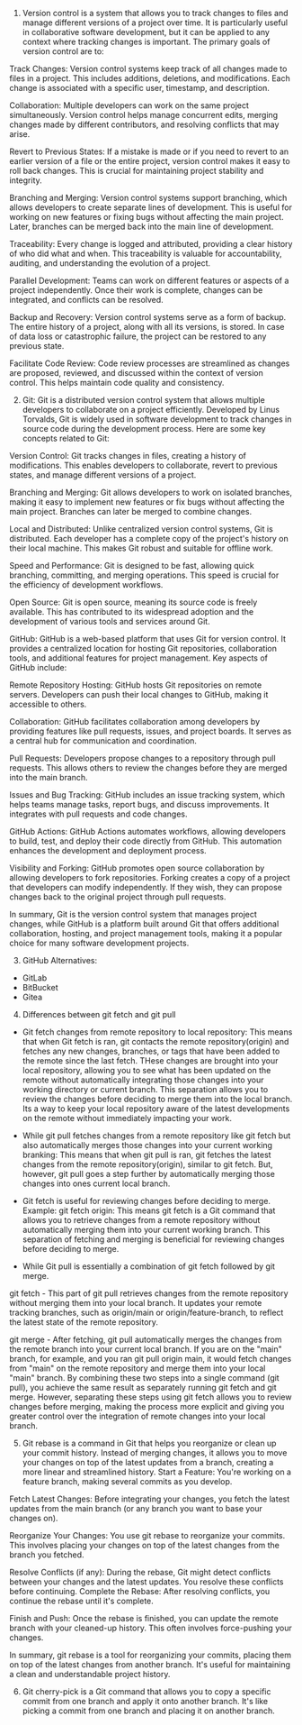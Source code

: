 1. Version control is a system that allows you to track changes to files and manage different versions of a project over time. It is particularly useful in collaborative software development, but it can be applied to any context where tracking changes is important. The primary goals of version control are to:

Track Changes: Version control systems keep track of all changes made to files in a project. This includes additions, deletions, and modifications. Each change is associated with a specific user, timestamp, and description.

Collaboration: Multiple developers can work on the same project simultaneously. Version control helps manage concurrent edits, merging changes made by different contributors, and resolving conflicts that may arise.

Revert to Previous States: If a mistake is made or if you need to revert to an earlier version of a file or the entire project, version control makes it easy to roll back changes. This is crucial for maintaining project stability and integrity.

Branching and Merging: Version control systems support branching, which allows developers to create separate lines of development. This is useful for working on new features or fixing bugs without affecting the main project. Later, branches can be merged back into the main line of development.

Traceability: Every change is logged and attributed, providing a clear history of who did what and when. This traceability is valuable for accountability, auditing, and understanding the evolution of a project.

Parallel Development: Teams can work on different features or aspects of a project independently. Once their work is complete, changes can be integrated, and conflicts can be resolved.

Backup and Recovery: Version control systems serve as a form of backup. The entire history of a project, along with all its versions, is stored. In case of data loss or catastrophic failure, the project can be restored to any previous state.

Facilitate Code Review: Code review processes are streamlined as changes are proposed, reviewed, and discussed within the context of version control. This helps maintain code quality and consistency.

2. Git:
Git is a distributed version control system that allows multiple developers to collaborate on a project efficiently. Developed by Linus Torvalds, Git is widely used in software development to track changes in source code during the development process. Here are some key concepts related to Git:

Version Control:
Git tracks changes in files, creating a history of modifications. This enables developers to collaborate, revert to previous states, and manage different versions of a project.

Branching and Merging:
Git allows developers to work on isolated branches, making it easy to implement new features or fix bugs without affecting the main project. Branches can later be merged to combine changes.

Local and Distributed:
Unlike centralized version control systems, Git is distributed. Each developer has a complete copy of the project's history on their local machine. This makes Git robust and suitable for offline work.

Speed and Performance:
Git is designed to be fast, allowing quick branching, committing, and merging operations. This speed is crucial for the efficiency of development workflows.

Open Source:
Git is open source, meaning its source code is freely available. This has contributed to its widespread adoption and the development of various tools and services around Git.

GitHub:
GitHub is a web-based platform that uses Git for version control. It provides a centralized location for hosting Git repositories, collaboration tools, and additional features for project management. Key aspects of GitHub include:

Remote Repository Hosting:
GitHub hosts Git repositories on remote servers. Developers can push their local changes to GitHub, making it accessible to others.

Collaboration:
GitHub facilitates collaboration among developers by providing features like pull requests, issues, and project boards. It serves as a central hub for communication and coordination.

Pull Requests:
Developers propose changes to a repository through pull requests. This allows others to review the changes before they are merged into the main branch.

Issues and Bug Tracking:
GitHub includes an issue tracking system, which helps teams manage tasks, report bugs, and discuss improvements. It integrates with pull requests and code changes.

GitHub Actions:
GitHub Actions automates workflows, allowing developers to build, test, and deploy their code directly from GitHub. This automation enhances the development and deployment process.

Visibility and Forking:
GitHub promotes open source collaboration by allowing developers to fork repositories. Forking creates a copy of a project that developers can modify independently. If they wish, they can propose changes back to the original project through pull requests.

In summary, Git is the version control system that manages project changes, while GitHub is a platform built around Git that offers additional collaboration, hosting, and project management tools, making it a popular choice for many software development projects.

3. GitHub Alternatives:
- GitLab
- BitBucket
- Gitea

4. Differences between git fetch and git pull
- Git fetch changes from remote repository to local repository: This means that when Git fetch is ran, git contacts the remote repository(origin) and fetches any new changes, branches, or tags that have been added to the remote since the last fetch. THese changes are brought into your local repository, allowing you to see what has been updated on the remote without automatically integrating those changes into your working directory or current branch. This separation allows you to review the changes before deciding to merge them into the local branch. Its a way to keep your local repository aware of the latest developments on the remote without immediately impacting your work.
 
- While git pull fetches changes from a remote repository like git fetch but also automatically merges those changes into your current working branking: This means that when git pull is ran, git fetches the latest changes from the remote repository(origin), similar to git fetch. But, however, git pull goes a step further by automatically merging those changes into ones current local branch.

- Git fetch is useful for reviewing changes before deciding to merge. Example: git fetch origin: This means git fetch is a Git command that allows you to retrieve changes from a remote repository without automatically merging them into your current working branch. This separation of fetching and merging is beneficial for reviewing changes before deciding to merge.
 
- While Git pull is essentially a combination of git fetch followed by git merge.

git fetch - This part of git pull retrieves changes from the remote repository without merging them into your local branch.
It updates your remote tracking branches, such as origin/main or origin/feature-branch, to reflect the latest state of the remote repository.

git merge - After fetching, git pull automatically merges the changes from the remote branch into your current local branch.
If you are on the "main" branch, for example, and you ran git pull origin main, it would fetch changes from "main" on the remote repository and merge them into your local "main" branch.
By combining these two steps into a single command (git pull), you achieve the same result as separately running git fetch and git merge. However, separating these steps using git fetch allows you to review changes before merging, making the process more explicit and giving you greater control over the integration of remote changes into your local branch.

5. Git rebase is a command in Git that helps you reorganize or clean up your commit history. Instead of merging changes, it allows you to move your changes on top of the latest updates from a branch, creating a more linear and streamlined history.
Start a Feature: You're working on a feature branch, making several commits as you develop.

Fetch Latest Changes: Before integrating your changes, you fetch the latest updates from the main branch (or any branch you want to base your changes on).

Reorganize Your Changes: You use git rebase to reorganize your commits. This involves placing your changes on top of the latest changes from the branch you fetched.

Resolve Conflicts (if any): During the rebase, Git might detect conflicts between your changes and the latest updates. You resolve these conflicts before continuing.
Complete the Rebase: After resolving conflicts, you continue the rebase until it's complete.

Finish and Push: Once the rebase is finished, you can update the remote branch with your cleaned-up history. This often involves force-pushing your changes.

In summary, git rebase is a tool for reorganizing your commits, placing them on top of the latest changes from another branch. It's useful for maintaining a clean and understandable project history.

6. Git cherry-pick is a Git command that allows you to copy a specific commit from one branch and apply it onto another branch. It's like picking a commit from one branch and placing it on another branch.
